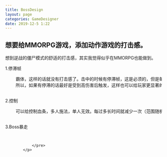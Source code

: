 ```yaml
---
title: BossDesign
layout: page
categories: GameDesigner
date: 2019-12-5 1:22
---
```

<article>
			<h1>
				想要给MMORPG游戏，添加动作游戏的打击感。
			</h1>
			<p class="interview">
				想到逆战的僵尸模式的舒适的打击感，其实我觉得似乎在MMORPG也能做到。
			</p>
			<p>
				<span class="texttitle">1.停滞帧</span>
				<pre>
	霸体，这样的话就没有打击感了。击中的时候有停滞帧，这是必须的，但是每一下都有的话就太简单了（如果人多不就动不了了吗）。
	所以，如果有停滞的话最好是受到高伤害后触发，这样也可以给玩家更显著的直观体现。
				</pre>
				<span class="texttitle">2.控制</span>
				<pre>
	可以给控制血条，多人施法，单人无效。每过多长时间就减少一次（范围随机），随着时间的增长（下限上升）。
				</pre>
				<span class="texttitle">3.Boss暴走</span>
				<pre>
	
				</pre>
			</p>
</article>